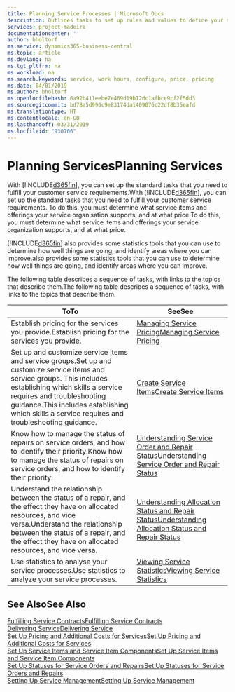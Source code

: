 ```yaml
---
title: Planning Service Processes | Microsoft Docs
description: Outlines tasks to set up rules and values to define your service policies and processes.
services: project-madeira
documentationcenter: ''
author: bholtorf
ms.service: dynamics365-business-central
ms.topic: article
ms.devlang: na
ms.tgt_pltfrm: na
ms.workload: na
ms.search.keywords: service, work hours, configure, price, pricing
ms.date: 04/01/2019
ms.author: bholtorf
ms.openlocfilehash: 6a92b411eebe7e469d19b12dc1afbce9cf2f5dd3
ms.sourcegitcommit: bd78a5d990c9e83174da1409076c22df8b35eafd
ms.translationtype: HT
ms.contentlocale: en-GB
ms.lasthandoff: 03/31/2019
ms.locfileid: "930706"
---
```

# <a name="planning-services"></a><span data-ttu-id="95feb-103">Planning Services</span><span class="sxs-lookup"><span data-stu-id="95feb-103">Planning Services</span></span>
<span data-ttu-id="95feb-104">With [!INCLUDE[d365fin](includes/d365fin_md.md)], you can set up the standard tasks that you need to fulfill your customer service requirements.</span><span class="sxs-lookup"><span data-stu-id="95feb-104">With [!INCLUDE[d365fin](includes/d365fin_md.md)], you can set up the standard tasks that you need to fulfill your customer service requirements.</span></span> <span data-ttu-id="95feb-105">To do this, you must determine what service items and offerings your service organisation supports, and at what price.</span><span class="sxs-lookup"><span data-stu-id="95feb-105">To do this, you must determine what service items and offerings your service organization supports, and at what price.</span></span>   

[!INCLUDE[d365fin](includes/d365fin_md.md)] <span data-ttu-id="95feb-106">also provides some statistics tools that you can use to determine how well things are going, and identify areas where you can improve.</span><span class="sxs-lookup"><span data-stu-id="95feb-106">also provides some statistics tools that you can use to determine how well things are going, and identify areas where you can improve.</span></span>
  
<span data-ttu-id="95feb-107">The following table describes a sequence of tasks, with links to the topics that describe them.</span><span class="sxs-lookup"><span data-stu-id="95feb-107">The following table describes a sequence of tasks, with links to the topics that describe them.</span></span>   
  
|<span data-ttu-id="95feb-108">**To**</span><span class="sxs-lookup"><span data-stu-id="95feb-108">**To**</span></span>|<span data-ttu-id="95feb-109">**See**</span><span class="sxs-lookup"><span data-stu-id="95feb-109">**See**</span></span>|  
|------------|-------------|  
|<span data-ttu-id="95feb-110">Establish pricing for the services you provide.</span><span class="sxs-lookup"><span data-stu-id="95feb-110">Establish pricing for the services you provide.</span></span>|[<span data-ttu-id="95feb-111">Managing Service Pricing</span><span class="sxs-lookup"><span data-stu-id="95feb-111">Managing Service Pricing</span></span>](service-service-price-management.md)|
|<span data-ttu-id="95feb-112">Set up and customize service items and service groups.</span><span class="sxs-lookup"><span data-stu-id="95feb-112">Set up and customize service items and service groups.</span></span> <span data-ttu-id="95feb-113">This includes establishing which skills a service requires and troubleshooting guidance.</span><span class="sxs-lookup"><span data-stu-id="95feb-113">This includes establishing which skills a service requires and troubleshooting guidance.</span></span>| [<span data-ttu-id="95feb-114">Create Service Items</span><span class="sxs-lookup"><span data-stu-id="95feb-114">Create Service Items</span></span>](service-how-to-create-service-items.md)|  
|<span data-ttu-id="95feb-115">Know how to manage the status of repairs on service orders, and how to identify their priority.</span><span class="sxs-lookup"><span data-stu-id="95feb-115">Know how to manage the status of repairs on service orders, and how to identify their priority.</span></span>|[<span data-ttu-id="95feb-116">Understanding Service Order and Repair Status</span><span class="sxs-lookup"><span data-stu-id="95feb-116">Understanding Service Order and Repair Status</span></span>](service-service-order-status-and-repair-status.md)|  
|<span data-ttu-id="95feb-117">Understand the relationship between the status of a repair, and the effect they have on allocated resources, and vice versa.</span><span class="sxs-lookup"><span data-stu-id="95feb-117">Understand the relationship between the status of a repair, and the effect they have on allocated resources, and vice versa.</span></span>|[<span data-ttu-id="95feb-118">Understanding Allocation Status and Repair Status</span><span class="sxs-lookup"><span data-stu-id="95feb-118">Understanding Allocation Status and Repair Status</span></span>](service-allocation-status-and-repair-status.md)|  
|<span data-ttu-id="95feb-119">Use statistics to analyse your service processes.</span><span class="sxs-lookup"><span data-stu-id="95feb-119">Use statistics to analyze your service processes.</span></span> | [<span data-ttu-id="95feb-120">Viewing Service Statistics</span><span class="sxs-lookup"><span data-stu-id="95feb-120">Viewing Service Statistics</span></span>](service-service-statistics.md) |

## <a name="see-also"></a><span data-ttu-id="95feb-121">See Also</span><span class="sxs-lookup"><span data-stu-id="95feb-121">See Also</span></span>
[<span data-ttu-id="95feb-122">Fulfilling Service Contracts</span><span class="sxs-lookup"><span data-stu-id="95feb-122">Fulfilling Service Contracts</span></span>](service-fulfill-service-contracts.md)  
[<span data-ttu-id="95feb-123">Delivering Service</span><span class="sxs-lookup"><span data-stu-id="95feb-123">Delivering Service</span></span>](service-deliver-service.md)  
[<span data-ttu-id="95feb-124">Set Up Pricing and Additional Costs for Services</span><span class="sxs-lookup"><span data-stu-id="95feb-124">Set Up Pricing and Additional Costs for Services</span></span>](service-how-setup-service-costs-pricing.md)  
[<span data-ttu-id="95feb-125">Set Up Service Items and Service Item Components</span><span class="sxs-lookup"><span data-stu-id="95feb-125">Set Up Service Items and Service Item Components</span></span>](service-how-setup-service-items.md)  
[<span data-ttu-id="95feb-126">Set Up Statuses for Service Orders and Repairs</span><span class="sxs-lookup"><span data-stu-id="95feb-126">Set Up Statuses for Service Orders and Repairs</span></span>](service-order-repair-status.md)  
[<span data-ttu-id="95feb-127">Setting Up Service Management</span><span class="sxs-lookup"><span data-stu-id="95feb-127">Setting Up Service Management</span></span>](service-setup-service.md)  
